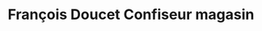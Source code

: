 ---
title: "François Doucet Confiseur magasin"
url: /oraison/francois-doucet-confiseur-magasin/
shop: confiserie
---